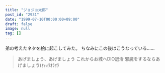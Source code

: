 ```yaml
---
title: "ジョジョ太郎"
post_id: "2931"
date: "1999-07-10T00:00:00+09:00"
draft: false
image: null
tag: []
---
```



弟の考えたネタを絵に起こしてみた。 ちなみにこの後はこうなっている……

> あげましょう、あげましょう これからお城へDIO退治 邪魔をするならあげましょう(ｵｫｫﾗｵﾗｵﾗ
